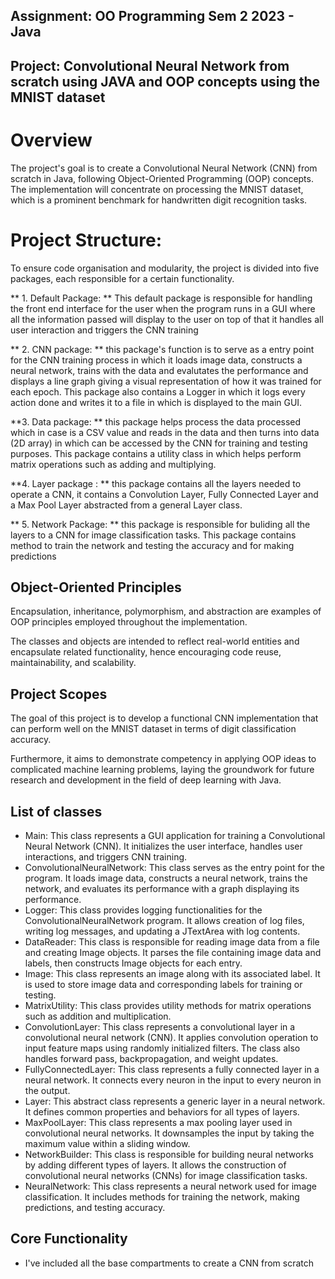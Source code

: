 ## Assignment: OO Programming Sem 2 2023 - Java

## Project: Convolutional Neural Network from scratch using JAVA and OOP concepts using the MNIST dataset

# Overview
The project's goal is to create a Convolutional Neural Network (CNN) from scratch in Java, following Object-Oriented Programming (OOP) concepts. The implementation will concentrate on processing the MNIST dataset, which is a prominent benchmark for handwritten digit recognition tasks.

# Project Structure:
To ensure code organisation and modularity, the project is divided into five packages, each responsible for a certain functionality.

** 1. Default Package: ** This default package is responsible for handling the front end interface for the user when the program runs in a GUI where all the information passed will display to the user on top of that it handles all user interaction and triggers the CNN training

** 2. CNN package: ** this package's function is to serve as a entry point for the CNN training process in which it loads image data, constructs a neural network, trains with the data and evalutates the performance and displays a line graph giving a visual representation of how it was trained for each epoch. This package also contains a Logger in which it logs every action done and writes it to a file in which is displayed to the main GUI.

**3. Data package: ** this package helps process the data processed which in case is a CSV value and reads in the data and then turns into data (2D array) in which can be accessed by the CNN for training and testing purposes. This package contains a utility class in which helps perform matrix operations such as adding and multiplying. 

**4. Layer package : ** this package contains all the layers needed to operate a CNN, it contains a Convolution Layer, Fully Connected Layer and a Max Pool Layer abstracted from a general Layer class.

** 5. Network Package: ** this package is responsible for buliding all the layers to a CNN for image classification tasks. This package contains method to train the network and testing the accuracy and for making predictions

## Object-Oriented Principles
Encapsulation, inheritance, polymorphism, and abstraction are examples of OOP principles employed throughout the implementation. 

The classes and objects are intended to reflect real-world entities and encapsulate related functionality, hence encouraging code reuse, maintainability, and scalability.

## Project Scopes 
The goal of this project is to develop a functional CNN implementation that can perform well on the MNIST dataset in terms of digit classification accuracy.

Furthermore, it aims to demonstrate competency in applying OOP ideas to complicated machine learning problems, laying the groundwork for future research and development in the field of deep learning with Java.

## List of classes
* Main: This class represents a GUI application for training a Convolutional Neural Network (CNN). It initializes the user interface, handles user interactions, and triggers CNN training.
* ConvolutionalNeuralNetwork:  This class serves as the entry point for the program. It loads image data, constructs a neural network, trains the network, and evaluates its performance with a graph displaying its performance.
* Logger: This class provides logging functionalities for the ConvolutionalNeuralNetwork program. It allows creation of log files, writing log messages, and updating a JTextArea with log contents.
* DataReader: This class is responsible for reading image data from a file and creating Image objects. It parses the file containing image data and labels, then constructs Image objects for each entry.
* Image: This class represents an image along with its associated label. It is used to store image data and corresponding labels for training or testing.
* MatrixUtility: This class provides utility methods for matrix operations such as addition and multiplication.
* ConvolutionLayer: This class represents a convolutional layer in a convolutional neural network (CNN). It applies convolution operation to input feature maps using randomly initialized filters. The class also handles forward pass, backpropagation, and weight updates.
* FullyConnectedLayer: This class represents a fully connected layer in a neural network. It connects every neuron in the input to every neuron in the output.
* Layer: This abstract class represents a generic layer in a neural network. It defines common properties and behaviors for all types of layers.
* MaxPoolLayer: This class represents a max pooling layer used in convolutional neural networks. It downsamples the input by taking the maximum value within a sliding window.
* NetworkBuilder: This class is responsible for building neural networks by adding different types of layers. It allows the construction of convolutional neural networks (CNNs) for image classification tasks.
* NeuralNetwork: This class represents a neural network used for image classification. It includes methods for training the network, making predictions, and testing accuracy.

## Core Functionality
* I've included all the base compartments to create a CNN from scratch 
